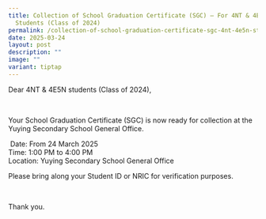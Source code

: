 ```yaml
---
title: Collection of School Graduation Certificate (SGC) – For 4NT & 4E5N
  Students (Class of 2024)
permalink: /collection-of-school-graduation-certificate-sgc-4nt-4e5n-students-class-of-2024-ample-title/
date: 2025-03-24
layout: post
description: ""
image: ""
variant: tiptap
---
```

<p>Dear 4NT &amp; 4E5N students (Class of 2024),</p>
<p>&nbsp;</p>
<p>Your School Graduation Certificate (SGC) is now ready for collection at
the Yuying Secondary School General Office.</p>
<p>&nbsp;Date: From 24 March 2025
<br>Time: 1:00 PM to 4:00 PM
<br>Location: Yuying Secondary School General Office</p>
<p></p>
<p>Please bring along your Student ID or NRIC for verification purposes.</p>
<p>&nbsp;</p>
<p>Thank you.</p>